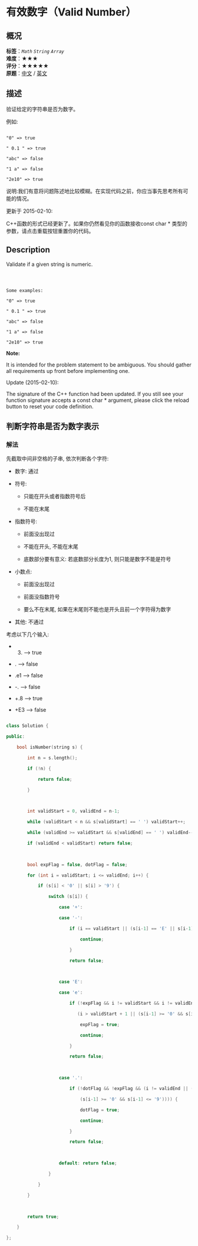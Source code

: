# 有效数字（Valid Number）
## 概况
**标签**：*`Math`*  *`String`*  *`Array`*<br>
**难度**：★★★<br>
**评分**：★★★★★<br>
**原题**：[中文](https://leetcode-cn.com/problems/valid-number) / [英文](https://leetcode.com/problems/valid-number)
## 描述

验证给定的字符串是否为数字。



例如:

```

"0" => true

" 0.1 " => true

"abc" => false

"1 a" => false

"2e10" => true

```



说明:我们有意将问题陈述地比较模糊。在实现代码之前，你应当事先思考所有可能的情况。



更新于 2015-02-10:

C++函数的形式已经更新了。如果你仍然看见你的函数接收const char * 类型的参数，请点击重载按钮重置你的代码。



## Description

Validate if a given string is numeric.

```



Some examples:

"0" => true

" 0.1 " => true

"abc" => false

"1 a" => false

"2e10" => true

```

**Note:**

 It is intended for the problem statement to be ambiguous. You should gather all requirements up front before implementing one.



Update (2015-02-10):

The signature of the C++ function had been updated. If you still see your function signature accepts a const char * argument, please click the reload button to reset your code definition.





## 判断字符串是否为数字表示

### 解法

先截取中间非空格的子串, 依次判断各个字符:

- 数字: 通过

- 符号:

    - 只能在开头或者指数符号后

    - 不能在末尾

- 指数符号:

    - 前面没出现过

    - 不能在开头, 不能在末尾

    - 底数部分要有意义: 若底数部分长度为1, 则只能是数字不能是符号

- 小数点:

    - 前面没出现过

    - 前面没指数符号

    - 要么不在末尾, 如果在末尾则不能也是开头且前一个字符得为数字

- 其他: 不通过



考虑以下几个输入:

- 3. --> true

- . --> false

- .e1 --> false

- -. --> false

- +.8 --> true

- +E3 --> false

```c++

class Solution {

public:

    bool isNumber(string s) {

        int n = s.length();

        if (!n) {

            return false;

        }

        

        int validStart = 0, validEnd = n-1;

        while (validStart < n && s[validStart] == ' ') validStart++;

        while (validEnd >= validStart && s[validEnd] == ' ') validEnd--;

        if (validEnd < validStart) return false;

        

        bool expFlag = false, dotFlag = false;

        for (int i = validStart; i <= validEnd; i++) {

            if (s[i] < '0' || s[i] > '9') {

                switch (s[i]) {

                    case '+':

                    case '-':

                        if (i == validStart || (s[i-1] == 'E' || s[i-1] == 'e' && i != validEnd)) {

                            continue;

                        }

                        return false;

                        

                    case 'E':

                    case 'e':

                        if (!expFlag && i != validStart && i != validEnd && 

                           (i > validStart + 1 || (s[i-1] >= '0' && s[i-1] <= '9'))) {

                            expFlag = true;

                            continue;

                        }

                        return false;

                        

                    case '.':

                        if (!dotFlag && !expFlag && (i != validEnd || (i != validStart && 

                            (s[i-1] >= '0' && s[i-1] <= '9')))) {

                            dotFlag = true;

                            continue;

                        }

                        return false;

                        

                    default: return false;

                }

            }

        }

        

        return true;

    }

};

```